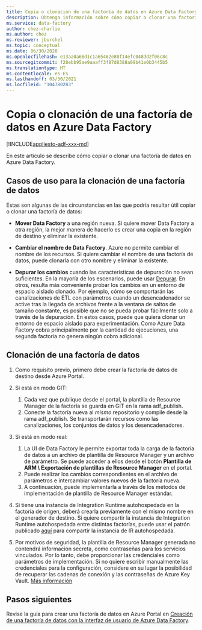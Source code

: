 ```yaml
---
title: Copia o clonación de una factoría de datos en Azure Data Factory
description: Obtenga información sobre cómo copiar o clonar una factoría de datos en Azure Data Factory
ms.service: data-factory
author: chez-charlie
ms.author: chez
ms.reviewer: jburchel
ms.topic: conceptual
ms.date: 06/30/2020
ms.openlocfilehash: e13aa0a66d1c1a65462e80f14efc048dd2f06c8c
ms.sourcegitcommit: f28ebb95ae9aaaff3f87d8388a09b41e0b3445b5
ms.translationtype: HT
ms.contentlocale: es-ES
ms.lasthandoff: 03/30/2021
ms.locfileid: "104780283"
---
```

# <a name="copy-or-clone-a-data-factory-in-azure-data-factory"></a>Copia o clonación de una factoría de datos en Azure Data Factory

[!INCLUDE[appliesto-adf-xxx-md](includes/appliesto-adf-xxx-md.md)]

En este artículo se describe cómo copiar o clonar una factoría de datos en Azure Data Factory.

## <a name="use-cases-for-cloning-a-data-factory"></a>Casos de uso para la clonación de una factoría de datos

Estas son algunas de las circunstancias en las que podría resultar útil copiar o clonar una factoría de datos:

- **Mover Data Factory** a una región nueva. Si quiere mover Data Factory a otra región, la mejor manera de hacerlo es crear una copia en la región de destino y eliminar la existente.

- **Cambiar el nombre de Data Factory**. Azure no permite cambiar el nombre de los recursos. Si quiere cambiar el nombre de una factoría de datos, puede clonarla con otro nombre y eliminar la existente.

- **Depurar los cambios** cuando las características de depuración no sean suficientes. En la mayoría de los escenarios, puede usar [Depurar](iterative-development-debugging.md). En otros, resulta más conveniente probar los cambios en un entorno de espacio aislado clonado. Por ejemplo, cómo se comportarán las canalizaciones de ETL con parámetros cuando un desencadenador se active tras la llegada de archivos frente a la ventana de saltos de tamaño constante, es posible que no se pueda probar fácilmente solo a través de la depuración. En estos casos, puede que quiera clonar un entorno de espacio aislado para experimentación. Como Azure Data Factory cobra principalmente por la cantidad de ejecuciones, una segunda factoría no genera ningún cobro adicional.

## <a name="how-to-clone-a-data-factory"></a>Clonación de una factoría de datos

1. Como requisito previo, primero debe crear la factoría de datos de destino desde Azure Portal.

1. Si está en modo GIT:
    1. Cada vez que publique desde el portal, la plantilla de Resource Manager de la factoría se guarda en GIT en la rama adf\_publish.
    1. Conecte la factoría nueva al _mismo_ repositorio y compile desde la rama adf\_publish. Se transportarán recursos como las canalizaciones, los conjuntos de datos y los desencadenadores.

1. Si está en modo real:
    1. La UI de Data Factory le permite exportar toda la carga de la factoría de datos a un archivo de plantilla de Resource Manager y un archivo de parámetro. Se puede acceder a ellos desde el botón **Plantilla de ARM \ Exportación de plantillas de Resource Manager** en el portal.
    1. Puede realizar los cambios correspondientes en el archivo de parámetros e intercambiar valores nuevos de la factoría nueva.
    1. A continuación, puede implementarla a través de los métodos de implementación de plantilla de Resource Manager estándar.

1. Si tiene una instancia de Integration Runtime autohospedada en la factoría de origen, deberá crearla previamente con el mismo nombre en el generador de destino. Si quiere compartir la instancia de Integration Runtime autohospedada entre distintas factorías, puede usar el patrón publicado [aquí](create-shared-self-hosted-integration-runtime-powershell.md) para compartir la instancia de IR autohospedada.

1. Por motivos de seguridad, la plantilla de Resource Manager generada no contendrá información secreta, como contraseñas para los servicios vinculados. Por lo tanto, debe proporcionar las credenciales como parámetros de implementación. Si no quiere escribir manualmente las credenciales para la configuración, considere en su lugar la posibilidad de recuperar las cadenas de conexión y las contraseñas de Azure Key Vault. [Más información](store-credentials-in-key-vault.md)

## <a name="next-steps"></a>Pasos siguientes

Revise la guía para crear una factoría de datos en Azure Portal en [Creación de una factoría de datos con la interfaz de usuario de Azure Data Factory](quickstart-create-data-factory-portal.md).
